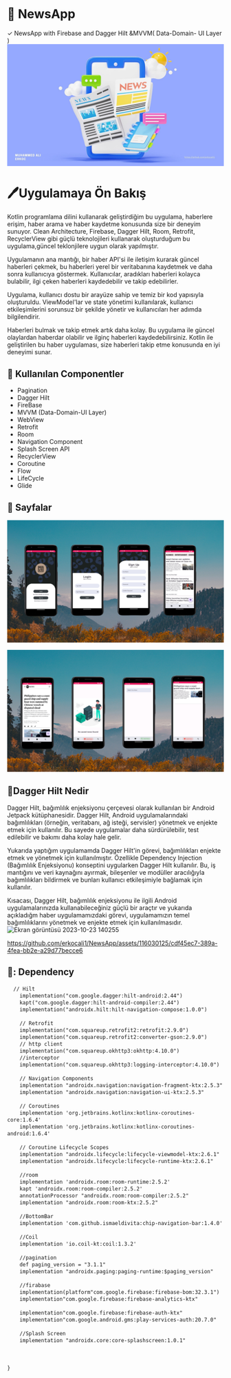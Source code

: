 # 📰 NewsApp
✓ NewsApp with Firebase and Dagger Hilt &MVVM( Data-Domain- UI Layer )
 <img src="https://github.com/erkocali1/NewsApp/blob/master/app/src/main/res/drawable/ss1.jpg" alt="Resim">
  </head>
<body>
  <h1>🖊️Uygulamaya Ön Bakış</h1>
  <p>
Kotlin programlama dilini kullanarak geliştirdiğim bu uygulama, haberlere erişim, haber arama ve haber kaydetme  konusunda size  bir deneyim sunuyor. Clean Architecture, Firebase, Dagger Hilt, Room, Retrofit, RecyclerView gibi güçlü teknolojileri kullanarak oluşturduğum bu uygulama,güncel teklonjilere uygun olarak yapılmıştır.

Uygulamanın ana mantığı, bir haber API'si ile iletişim kurarak güncel haberleri çekmek, bu haberleri yerel bir veritabanına kaydetmek ve daha sonra kullanıcıya göstermek. Kullanıcılar, aradıkları haberleri kolayca bulabilir, ilgi çeken haberleri kaydedebilir ve takip edebilirler.

Uygulama, kullanıcı dostu bir arayüze sahip ve temiz bir kod yapısıyla oluşturuldu. ViewModel'lar ve state yönetimi kullanılarak, kullanıcı etkileşimlerini sorunsuz bir şekilde yönetir ve kullanıcıları her adımda bilgilendirir.

Haberleri bulmak ve takip etmek artık daha kolay. Bu uygulama ile güncel olaylardan haberdar olabilir ve ilginç haberleri kaydedebilirsiniz. Kotlin ile geliştirilen bu haber uygulaması, size haberleri takip etme konusunda en iyi deneyimi sunar.
 </p>
 <h2>📝 Kullanılan Componentler</h2>
<ul>
  <li>Pagination</li>
  <li>Dagger Hilt</li>
  <li>FireBase</li>
  <li>MVVM (Data-Domain-UI Layer)</li>
  <li>WebView</li>
  <li>Retrofit</li>
  <li>Room</li>
  <li>Navigation Component</li>
  <li>Splash Screen API</li>
  <li>RecyclerView</li>
  <li>Coroutine</li>
  <li>Flow</li>
  <li>LifeCycle</li>
  <li>Glide</li>
</ul>
 <h2>📱 Sayfalar</h2>
   </p>
 <img src="https://github.com/erkocali1/NewsApp/blob/master/app/src/main/res/drawable/ss2.png" alt="Resim">
   </p>
  <img src="https://github.com/erkocali1/NewsApp/blob/master/app/src/main/res/drawable/ss3.png" alt="Resim">

  <h2>📝Dagger Hilt Nedir </h2>
Dagger Hilt, bağımlılık enjeksiyonu çerçevesi olarak kullanılan bir Android Jetpack kütüphanesidir. Dagger Hilt, Android uygulamalarındaki bağımlılıkları (örneğin, veritabanı, ağ isteği, servisler) yönetmek ve enjekte etmek için kullanılır. Bu sayede uygulamalar daha sürdürülebilir, test edilebilir ve bakımı daha kolay hale gelir.

Yukarıda yaptığım uygulamamda Dagger Hilt'in görevi, bağımlılıkları enjekte etmek ve yönetmek için kullanılmıştır. Özellikle Dependency Injection (Bağımlılık Enjeksiyonu) konseptini uygularken Dagger Hilt kullanılır. Bu, iş mantığını ve veri kaynağını ayırmak, bileşenler ve modüller aracılığıyla bağımlılıkları bildirmek ve bunları kullanıcı etkileşimiyle bağlamak için kullanılır.

Kısacası, Dagger Hilt, bağımlılık enjeksiyonu ile ilgili Android uygulamalarınızda kullanabileceğiniz güçlü bir araçtır ve yukarıda açıkladığm haber uygulamamızdaki görevi, uygulamamızın temel bağımlılıklarını yönetmek ve enjekte etmek için kullanılmasıdır.
![Ekran görüntüsü 2023-10-23 140255](https://github.com/erkocali1/NewsApp/assets/116030125/2e02418b-2d10-4964-835f-c4492fc77758)



https://github.com/erkocali1/NewsApp/assets/116030125/cdf45ec7-389a-4fea-bb2e-a29d77becce6


## 📝: Dependency
```dependencies {
  // Hilt
    implementation("com.google.dagger:hilt-android:2.44")
    kapt("com.google.dagger:hilt-android-compiler:2.44")
    implementation("androidx.hilt:hilt-navigation-compose:1.0.0")

    // Retrofit
    implementation("com.squareup.retrofit2:retrofit:2.9.0")
    implementation("com.squareup.retrofit2:converter-gson:2.9.0")
    // http client
    implementation("com.squareup.okhttp3:okhttp:4.10.0")
    //interceptor
    implementation("com.squareup.okhttp3:logging-interceptor:4.10.0")

    // Navigation Components
    implementation "androidx.navigation:navigation-fragment-ktx:2.5.3"
    implementation "androidx.navigation:navigation-ui-ktx:2.5.3"

    // Coroutines
    implementation 'org.jetbrains.kotlinx:kotlinx-coroutines-core:1.6.4'
    implementation 'org.jetbrains.kotlinx:kotlinx-coroutines-android:1.6.4'

    // Coroutine Lifecycle Scopes
    implementation "androidx.lifecycle:lifecycle-viewmodel-ktx:2.6.1"
    implementation "androidx.lifecycle:lifecycle-runtime-ktx:2.6.1"

    //room
    implementation 'androidx.room:room-runtime:2.5.2'
    kapt 'androidx.room:room-compiler:2.5.2'
    annotationProcessor "androidx.room:room-compiler:2.5.2"
    implementation "androidx.room:room-ktx:2.5.2"

    //BottomBar
    implementation 'com.github.ismaeldivita:chip-navigation-bar:1.4.0'

    //Coil
    implementation 'io.coil-kt:coil:1.3.2'

    //pagination
    def paging_version = "3.1.1"
    implementation "androidx.paging:paging-runtime:$paging_version"

    //firabase
    implementation(platform"com.google.firebase:firebase-bom:32.3.1")
    implementation"com.google.firebase:firebase-analytics-ktx"

    implementation"com.google.firebase:firebase-auth-ktx"
    implementation"com.google.android.gms:play-services-auth:20.7.0"

    //Splash Screen
    implementation "androidx.core:core-splashscreen:1.0.1"



}
```
  


